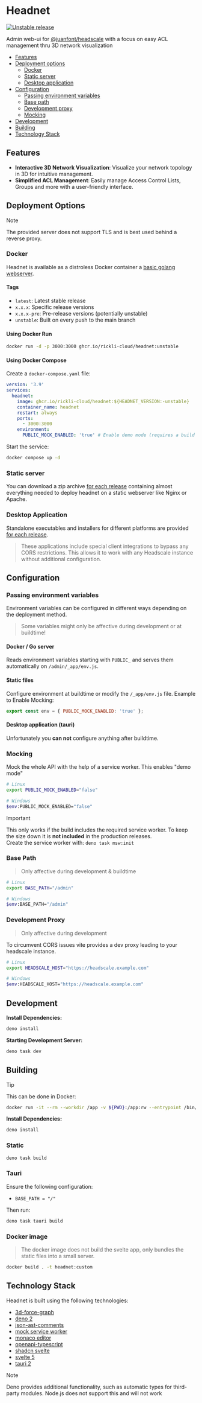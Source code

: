 # Headnet

[![Unstable release](https://github.com/rickli-cloud/headnet/actions/workflows/unstable.yaml/badge.svg)](https://github.com/rickli-cloud/headnet/actions/workflows/unstable.yaml)

Admin web-ui for [@juanfont/headscale](https://github.com/juanfont/headscale) with a focus on easy ACL management thru 3D network visualization

- [Features](#features)
- [Deployment options](#deployment-options)
  - [Docker](#docker)
  - [Static server](#static-server)
  - [Desktop application](#desktop-application)
- [Configuration](#configuration)
  - [Passing environment variables](#passing-environment-variables)
  - [Base path](#base-path)
  - [Development proxy](#development-proxy)
  - [Mocking](#mocking)
- [Development](#development)
- [Building](#building)
- [Technology Stack](#technology-stack)

## Features

- **Interactive 3D Network Visualization**: Visualize your network topology in 3D for intuitive management.
- **Simplified ACL Management**: Easily manage Access Control Lists, Groups and more with a user-friendly interface.

## Deployment Options

> [!NOTE]  
> The provided server does not support TLS and is best used behind a reverse proxy.

### Docker

Headnet is available as a distroless Docker container a [basic golang webserver](https://github.com/rickli-cloud/headnet/blob/main/server.go).

#### Tags

- `latest`: Latest stable release
- `x.x.x`: Specific release versions
- `x.x.x-pre`: Pre-release versions (potentially unstable)
- `unstable`: Built on every push to the main branch

#### Using Docker Run

```sh
docker run -d -p 3000:3000 ghcr.io/rickli-cloud/headnet:unstable
```

#### Using Docker Compose

Create a `docker-compose.yaml` file:

```yaml
version: '3.9'
services:
  headnet:
    image: ghcr.io/rickli-cloud/headnet:${HEADNET_VERSION:-unstable}
    container_name: headnet
    restart: always
    ports:
      - 3000:3000
    environment:
      PUBLIC_MOCK_ENABLED: 'true' # Enable demo mode (requires a build with MSW included!)
```

Start the service:

```sh
docker compose up -d
```

### Static server

You can download a zip archive [for each release](https://github.com/rickli-cloud/headnet/releases) containing almost everything needed to deploy headnet on a static webserver like Nginx or Apache.

### Desktop Application

Standalone executables and installers for different platforms are provided [for each release](https://github.com/rickli-cloud/headnet/releases).

> These applications include special client integrations to bypass any CORS restrictions. This allows it to work with any Headscale instance without additional configuration.

## Configuration

### Passing environment variables

Environment variables can be configured in different ways depending on the deployment method.

> Some variables might only be affective during development or at buildtime!

#### Docker / Go server

Reads environment variables starting with `PUBLIC_` and serves them automatically on `/admin/_app/env.js`.

#### Static files

Configure environment at buildtime or modify the `/_app/env.js` file. Example to Enable Mocking:

```js
export const env = { PUBLIC_MOCK_ENABLED: 'true' };
```

#### Desktop application (tauri)

Unfortunately you **can not** configure anything after buildtime.

### Mocking

Mock the whole API with the help of a service worker. This enables "demo mode"

```sh
# Linux
export PUBLIC_MOCK_ENABLED="false"

# Windows
$env:PUBLIC_MOCK_ENABLED="false"
```

> [!IMPORTANT]  
> This only works if the build includes the required service worker.
> To keep the size down it is **not included** in the production releases.  
> Create the service worker with: `deno task msw:init`

### Base Path

> Only affective during development & buildtime

```sh
# Linux
export BASE_PATH="/admin"

# Windows
$env:BASE_PATH="/admin"
```

### Development Proxy

> Only affective during development

To circumvent CORS issues vite provides a dev proxy leading to your headscale instance.

```sh
# Linux
export HEADSCALE_HOST="https://headscale.example.com"

# Windows
$env:HEADSCALE_HOST="https://headscale.example.com"
```

## Development

**Install Dependencies:**

```sh
deno install
```

**Starting Development Server:**

```sh
deno task dev
```

## Building

> [!TIP]  
> This can be done in Docker:
>
> ```sh
> docker run -it --rm --workdir /app -v ${PWD}:/app:rw --entrypoint /bin/sh denoland/deno:latest
> ```

**Install Dependencies:**

```sh
deno install
```

### Static

```sh
deno task build
```

### Tauri

Ensure the following configuration:

- `BASE_PATH = "/"`

Then run:

```sh
deno task tauri build
```

### Docker image

> The docker image does not build the svelte app, only bundles the static files into a small server.

```sh
docker build . -t headnet:custom
```

## Technology Stack

Headnet is built using the following technologies:

- [3d-force-graph](https://github.com/vasturiano/3d-force-graph)
- [deno 2](https://github.com/denoland/deno)
- [json-ast-comments](https://github.com/2betop/json-ast-comments)
- [mock service worker](https://github.com/mswjs/msw)
- [monaco editor](https://github.com/microsoft/monaco-editor)
- [openapi-typescript](https://github.com/openapi-ts/openapi-typescript)
- [shadcn svelte](https://github.com/huntabyte/shadcn-svelte)
- [svelte 5](https://github.com/sveltejs/svelte)
- [tauri 2](https://github.com/tauri-apps/tauri)

> [!NOTE]  
> Deno provides additional functionality, such as automatic types for third-party modules. Node.js does not support this and will not work
